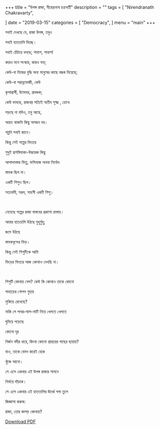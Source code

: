 +++
title = "উলঙ্গ রাজা, নীরেন্দ্রনাথ চক্রবর্তী"
description = ""
tags = [
    "Nirendranath Chakravarty",
 
]
date = "2019-03-15"
categories = [
    "Democracy",
]
menu = "main"
+++




সবাই দেখছে যে, রাজা উলঙ্গ, তবুও

সবাই হাততালি দিচ্ছে।

সবাই চেঁচিয়ে বলছে; শাবাশ, শাবাশ!

কারও মনে সংস্কার, কারও ভয়;

কেউ-বা নিজের বুদ্ধি অন্য মানুষের কাছে বন্ধক দিয়েছে;

কেউ-বা পরান্নভোজী, কেউ

কৃপাপ্রার্থী, উমেদার, প্রবঞ্চক;

কেউ ভাবছে, রাজবস্ত্র সত্যিই অতীব সূক্ষ্ম , চোখে

পড়ছে না যদিও, তবু আছে,

অন্তত থাকাটা কিছু অসম্ভব নয়।

গল্পটা সবাই জানে।

কিন্তু সেই গল্পের ভিতরে

শুধুই প্রশস্তিবাক্য-উচ্চারক কিছু

আপাদমস্তক ভিতু, ফন্দিবাজ অথবা নির্বোধ

স্তাবক ছিল না।

একটি শিশুও ছিল।

সত্যবাদী, সরল, সাহসী একটি শিশু।

<br>

নেমেছে গল্পের রাজা বাস্তবের প্রকাশ্য রাস্তায়।

আবার হাততালি উঠছে মুহুর্মুহু;

জমে উঠছে

স্তাবকবৃন্দের ভিড়।

কিন্তু সেই শিশুটিকে আমি

ভিড়ের ভিতরে আজ কোথাও দেখছি না।

<br>

শিশুটি কোথায় গেল? কেউ কি কোথাও তাকে কোনো

পাহাড়ের গোপন গুহায়

লুকিয়ে রেখেছে?

নাকি সে পাথর-ঘাস-মাটি নিয়ে খেলতে খেলতে

ঘুমিয়ে পড়েছে

কোনো দূর

নির্জন নদীর ধারে, কিংবা কোনো প্রান্তরের গাছের ছায়ায়?

যাও, তাকে যেমন করেই হোক

খুঁজে আনো।

সে এসে একবার এই উলঙ্গ রাজার সামনে

নির্ভয়ে দাঁড়াক।

সে এসে একবার এই হাততালির ঊর্ধ্বে গলা তুলে

জিজ্ঞাসা করুক:

রাজা, তোর কাপড় কোথায়?



 [Download PDF](/doc/bengali-poem/ulanga-raja.pdf)



